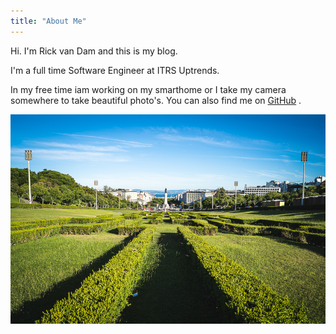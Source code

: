 ```yaml
---
title: "About Me"
---
```


Hi. I'm Rick van Dam and this is my blog.

I'm a full time Software Engineer at ITRS Uptrends.

In my free time iam working on my smarthome or I take my camera somewhere to take beautiful photo's. You can also find me on [GitHub](https://github.com/barsonax) .

![A park in lisbon](./park.jpg)
